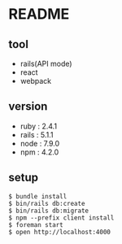 # README

## tool
- rails(API mode)
- react
- webpack

## version
- ruby : 2.4.1
- rails : 5.1.1
- node : 7.9.0
- npm : 4.2.0


## setup
```
$ bundle install
$ bin/rails db:create
$ bin/rails db:migrate
$ npm --prefix client install
$ foreman start
$ open http://localhost:4000
```

